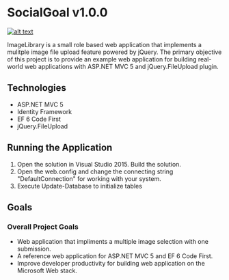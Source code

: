SocialGoal v1.0.0
================
[![alt text](https://www.codeheight.com/content/img/codeheight_370x267.jpg "CodeHeight Solutions")](https://www.codeheight.com)

ImageLibrary is a small role based web application that implements a mulitple image file upload feature powered by jQuery. The primary objective of this project is to provide an example web application for building real-world web applications with ASP.NET MVC 5 and jQuery.FileUpload plugin.


Technologies
------------
* ASP.NET MVC 5
* Identity Framework
* EF 6 Code First 
* jQuery.FileUpload

Running the Application
-----------------------

1. Open the solution in Visual Studio 2015. Build the solution.
2. Open the web.config and change the connecting string "DefaultConnection" for working with your system.
3. Execute Update-Database to initialize tables

Goals
-----------------

### Overall Project Goals

* Web application that impliments a multiple image selection with one submission.
* A reference web application for ASP.NET MVC 5 and EF 6 Code First.
* Improve developer productivity for building web application on the Microsoft Web stack.
 
